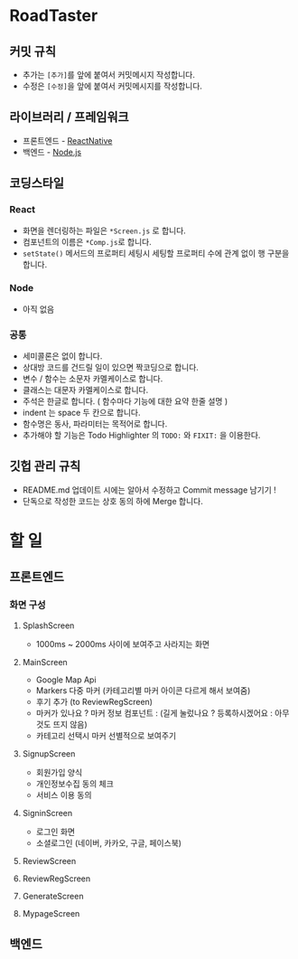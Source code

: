 # RoadTaster

## 커밋 규칙
* 추가는 ``[추가]``를 앞에 붙여서 커밋메시지 작성합니다.
* 수정은 ``[수정]``을 앞에 붙여서 커밋메시지를 작성합니다.

## 라이브러리 / 프레임워크

* 프론트엔드 - [ReactNative](https://facebook.github.io/react-native/)
* 백엔드 - [Node.js]()

## 코딩스타일

### React
* 화면을 렌더링하는 파일은 ``*Screen.js`` 로 합니다.
* 컴포넌트의 이름은 ``*Comp.js``로 합니다.
* ``setState()`` 메서드의 프로퍼티 세팅시 세팅할 프로퍼티 수에 관계 없이 행 구분을 합니다.

### Node
* 아직 없음

### 공통
* 세미콜론은 없이 합니다.
* 상대방 코드를 건드릴 일이 있으면 짝코딩으로 합니다.
* 변수 / 함수는 소문자 카멜케이스로 합니다.
* 클래스는 대문자 카멜케이스로 합니다.
* 주석은 한글로 합니다. ( 함수마다 기능에 대한 요약 한줄 설명 )
* indent 는 space 두 칸으로 합니다.
* 함수명은 동사, 파라미터는 목적어로 합니다.
* 추가해야 할 기능은 Todo Highlighter 의 ``TODO:`` 와 ``FIXIT:`` 을 이용한다.

## 깃헙 관리 규칙
* README.md 업데이트 시에는 알아서 수정하고 Commit message 남기기 !
* 단독으로 작성한 코드는 상호 동의 하에 Merge 합니다.

# 할 일

## 프론트엔드

### 화면 구성

1. SplashScreen
    * 1000ms ~ 2000ms 사이에 보여주고 사라지는 화면

2. MainScreen
    * Google Map Api
    * Markers 다중 마커 (카테고리별 마커 아이콘 다르게 해서 보여줌)
    * 후기 추가 (to ReviewRegScreen)
    * 마커가 있나요 ? 마커 정보 컴포넌트 : (길게 눌렀나요 ? 등록하시겠어요 : 아무것도 뜨지 않음)
    * 카테고리 선택시 마커 선별적으로 보여주기

3. SignupScreen
    * 회원가입 양식
    * 개인정보수집 동의 체크
    * 서비스 이용 동의
    
4. SigninScreen
    * 로그인 화면
    * 소셜로그인 (네이버, 카카오, 구글, 페이스북)
    
5. ReviewScreen
6. ReviewRegScreen
7. GenerateScreen
8. MypageScreen

## 백엔드
### 







